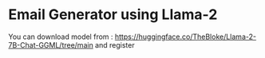 # Email Generator using Llama-2
 
You can download model from : https://huggingface.co/TheBloke/Llama-2-7B-Chat-GGML/tree/main and register 
